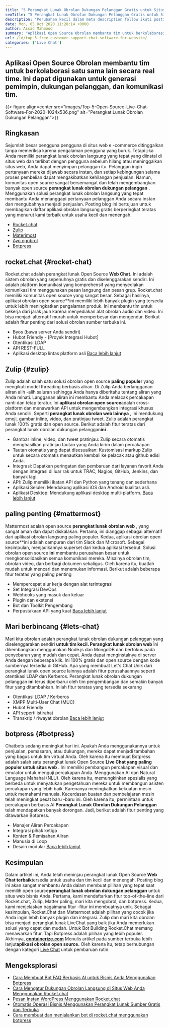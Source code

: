 ```yaml
---
title: "5 Perangkat Lunak Obrolan Dukungan Pelanggan Gratis untuk Situs Web" 
seoTitle: "5 Perangkat Lunak Obrolan Dukungan Pelanggan Gratis untuk Situs Web" 
description: "Perubahan kecil dalam meta description follow ikuti posting blog ini untuk mempelajari tentang 5 perangkat lunak obrolan dukungan pelanggan gratis teratas. Alat -alat ini memfasilitasi perwakilan layanan pelanggan Anda dan mendorong penjualan." 
date: Mon, 05 Oct 2020 11:28:14 +0000
author: Assad Mahmood
summary: "Aplikasi Open Source Obrolan membantu tim untuk berkolaborasi satu sama lain secara real time. Ini dapat digunakan untuk generasi pemimpin, dukungan pelanggan, dan komunikasi tim." 
url: /id/top-5-free-customer-support-chat-software-for-website/
categories: ['Live Chat']
---
```


## Aplikasi Open Source Obrolan membantu tim untuk berkolaborasi satu sama lain secara real time. Ini dapat digunakan untuk generasi pemimpin, dukungan pelanggan, dan komunikasi tim.

{{< figure align=center src="images/Top-5-Open-Source-Live-Chat-Software-For-2020-1024x536.png" alt="Perangkat Lunak Obrolan Dukungan Pelanggan">}}


## Ringkasan
Sejumlah besar pengguna pengguna di situs web e -commerce ditinggalkan tanpa memeriksa karena pengalaman pengguna yang buruk. Tetapi jika Anda memiliki perangkat lunak obrolan langsung yang tepat yang diinstal di situs web dan terlibat dengan pengguna sebelum hilang atau meninggalkan situs web, Anda dapat menyimpan pelanggan itu. Pelanggan ingin pertanyaan mereka dijawab secara instan, dan setiap kebingungan selama proses pembelian dapat mengakibatkan kehilangan penjualan. Namun, komunitas open source sangat bersemangat dan telah mengembangkan banyak open source **perangkat lunak obrolan dukungan pelanggan** .
Menggunakan solusi perangkat lunak obrolan langsung yang tepat membantu Anda menanggapi pertanyaan pelanggan Anda secara instan dan mengubahnya menjadi penjualan. Posting blog ini bertujuan untuk membagikan daftar aplikasi obrolan langsung gratis berperingkat teratas yang menurut kami terbaik untuk usaha kecil dan menengah.
  * [Rocket.chat][1]
  * [Zulip][2]
  * [Materimost][3]
  * [Ayo ngobrol][4]
  * [Botpress][5]

## **rocket.chat** {#rocket-chat}

Rocket.chat adalah perangkat lunak Open Source **Web Chat.** Ini adalah sistem obrolan yang sepenuhnya gratis dan diselenggarakan sendiri. Ini adalah platform komunikasi yang komprehensif yang menyediakan komunikasi tim menggunakan pesan langsung dan pesan grup.
Rocket.chat memiliki komunitas open source yang sangat besar. Sebagai hasilnya, aplikasi obrolan open source**ini memiliki lebih banyak plugin yang tersedia untuk lebih meningkatkan pengalaman produk. Ini membantu tim untuk bekerja dari jarak jauh karena menyediakan alat obrolan audio dan video. Ini bisa menjadi alternatif murah untuk memperbesar dan mengendur. Berikut adalah fitur penting dari solusi obrolan sumber terbuka ini.
  * Byos (bawa server Anda sendiri)
  * Hubot Friendly - [Proyek Integrasi Hubot]
  * Otentikasi LDAP
  * API REST-FULL
  * Aplikasi desktop lintas platform asli
    [Baca lebih lanjut][6]

## **Zulip** {#zulip}

Zulip adalah salah satu solusi obrolan open source **paling populer** yang mengikuti model threading berbasis aliran. Di Zulip Anda berlangganan aliran alih -alih saluran sehingga Anda hanya diberitahu tentang aliran yang Anda minati. Langganan aliran ini membantu Anda melacak percakapan nanti dan tetap teratur.
Ini **aplikasi obrolan open source**adalah cross-platform dan menawarkan API untuk mengembangkan integrasi khusus Anda sendiri. Seperti **perangkat lunak obrolan web lainnya** , ini mendukung emoji, gambar inline, video, dan pratinjau tweet. Zulip adalah perangkat lunak 100% gratis dan open source. Berikut adalah fitur teratas dari perangkat lunak obrolan dukungan pelanggan**ini** .
  * Gambar inline, video, dan tweet pratinjau: Zulip secara otomatis menghasilkan pratinjau tautan yang Anda kirim dalam percakapan
  * Tautan otomatis yang dapat disesuaikan: Kustomisasi markup Zulip untuk secara otomatis menautkan kembali ke pelacak atau github edisi Anda.
  * Integrasi: Dapatkan peringatan dan pembaruan dari layanan favorit Anda dengan integrasi di luar rak untuk TRAC, Nagios, GitHub, Jenkins, dan banyak lagi.
  * API: Zulip memiliki ikatan API dan Python yang tenang dan sederhana
  * Aplikasi Seluler: Mendukung aplikasi iOS dan Android kualitas asli.
  * Aplikasi Desktop: Mendukung aplikasi desktop multi-platform.
    [Baca lebih lanjut][7]

## **paling penting** {#mattermost}

Mattermost adalah open source **perangkat lunak obrolan web** , yang sangat aman dan dapat diskalakan. Pertama, ini dianggap sebagai alternatif dari aplikasi obrolan langsung paling populer. Kedua, aplikasi obrolan open source**ini adalah campuran dari tim Slack dan Microsoft. Sebagai kesimpulan, menjadikannya superset dari kedua aplikasi tersebut.
Solusi obrolan open source **ini** membantu perusahaan besar untuk mengkonsolidasikan semua komunikasi mereka. Misalnya obrolan tim, obrolan video, dan berbagi dokumen sekaligus. Oleh karena itu, buatlah mudah untuk mencari dan menemukan informasi.
Berikut adalah beberapa fitur teratas yang paling penting
  * Mempercepat alur kerja dengan alat terintegrasi
  * Set Integrasi DevOps
  * Webhooks yang masuk dan keluar
  * Plugin dan ekstensi
  * Bot dan Toolkit Pengembang
  * Perpustakaan API yang kuat
    [Baca lebih lanjut][8]

## **Mari berbincang** {#lets-chat}

Mari kita obrolan adalah perangkat lunak obrolan dukungan pelanggan yang diselenggarakan sendiri **untuk tim kecil. Perangkat lunak obrolan web** ini dikembangkan menggunakan Node.js dan MongoDB dan berfokus pada penyebaran yang mudah dan cepat. Anda dapat menginstalnya di server Anda dengan beberapa klik. Ini 100% gratis dan open source dengan kode sumbernya tersedia di GitHub.
Apa yang membuat Let's Chat Unik dari perangkat lunak open source lainnya adalah fitur perusahaannya seperti otentikasi LDAP dan Kerberos. Perangkat lunak obrolan dukungan pelanggan **ini** terus diperbarui oleh tim pengembangan dan semakin banyak fitur yang ditambahkan. Inilah fitur teratas yang tersedia sekarang
  * Otentikasi LDAP / Kerberos
  * XMPP Multi-User Chat (MUC)
  * Hubot Friendly
  * API seperti istirahat
  * Transkrip / riwayat obrolan
    [Baca lebih lanjut][9]

## **botpress** {#botpress}

Chatbots sedang meningkat hari ini. Apakah Anda menggunakannya untuk penjualan, pemasaran, atau dukungan, mereka dapat menjadi tambahan yang bagus untuk tim virtual Anda.
Oleh karena itu membuat Botpress adalah salah satu perangkat lunak Open Source **Live Chat yang paling populer untuk situs web** . Ini memiliki pembangun percakapan visual dan emulator untuk menguji percakapan Anda. Menggunakan AI dan Natural Language Mahahai (NLU). Oleh karena itu, memungkinkan spesialis yang berbeda untuk menyatukan pengetahuan mereka untuk membangun asisten percakapan yang lebih baik. Karenanya meningkatkan kekuatan mesin untuk memahami manusia.
Kecerdasan buatan dan pembelajaran mesin telah meningkat pesat baru -baru ini. Oleh karena itu, permintaan untuk percakapan berbasis AI **Perangkat Lunak Obrolan Dukungan Pelanggan** telah mendapatkan banyak dorongan. Jadi, berikut adalah fitur penting yang ditawarkan Botpress.
  * Manajer Aliran Percakapan
  * Integrasi pihak ketiga
  * Konten & Pemisahan Aliran
  * Manusia di Loop
  * Desain modular
    [Baca lebih lanjut][10]

## Kesimpulan
Dalam artikel ini, Anda telah meninjau perangkat lunak Open Source **Web Chat terbaik**tersedia untuk usaha dan tim kecil dan menengah. Posting blog ini akan sangat membantu Anda dalam membuat pilihan yang tepat saat memilih open source**perangkat lunak obrolan dukungan pelanggan** untuk situs web bisnis Anda. Pertama, kami mendaftarkan fitur top-of-the-line dari Rocket.chat, Zulip, Matter paling, mari kita mengobrol, dan botpress. Kedua, kami menjelaskan bagaimana fitur -fitur ini membuatnya unik. Sebagai kesimpulan, Rocket.Chat dan Mattermost adalah pilihan yang cocok jika Anda ingin lebih banyak plugin dan integrasi. Zulip dan mari kita obrolan bisa menjadi perangkat lunak LiveChat yang baik jika Anda memerlukan solusi yang cepat dan mudah. Untuk Bot Building Rocket.Chat memang menawarkan fitur. Tapi Botpress adalah pilihan yang lebih populer.
Akhirnya, [ **containerize.com**][11] Menulis artikel pada sumber terbuka lebih lanjut**aplikasi obrolan open source.** Oleh karena itu, tetap berhubungan dengan kategori [Live Chat][12] untuk pembaruan rutin.

## Mengeksplorasi
  * [Cara Membuat Bot FAQ Berbasis AI untuk Bisnis Anda Menggunakan Botpress][13]
  * [Cara Mengatur Dukungan Obrolan Langsung di Situs Web Anda Menggunakan Rocket.chat][14]
  * [Pesan Instan WordPress Menggunakan Rocket.chat][15]
  * [Otomatis Operasi Bisnis Menggunakan Perangkat Lunak Sumber Gratis dan Terbuka][16]
  * [Cara membuat dan menjalankan bot di rocket.chat menggunakan botpress][17]



[1]: #rocket-chat
[2]: #zulip
[3]: #mattermost
[4]: #lets-chat
[5]: #botpress
[6]: https://products.containerize.com/live-chat/rocketchat
[7]: https://products.containerize.com/live-chat/zulip
[8]: https://products.containerize.com/live-chat/mattermost
[9]: https://products.containerize.com/live-chat/lets-chat
[10]: https://products.containerize.com/live-chat/botpress
[11]: https://www.containerize.com/
[12]: https://products.containerize.com/live-chat/
[13]: https://blog.containerize.com/live-chat/how-to-create-an-ai-based-faq-bot-for-your-business-using-botpress/
[14]: https://blog.containerize.com/live-chat/how-to-setup-live-chat-software-on-website-rocket-chat/
[15]: https://blog.containerize.com/blogging/instantly-communicate-with-customers-using-wordpress-and-rocket-chat/
[16]: https://blog.containerize.com/blogging/automate-business-operations-using-open-source-software/
[17]: https://blog.containerize.com/live-chat/how-to-create-and-run-a-bot-in-rocket-chat-using-botpress/
